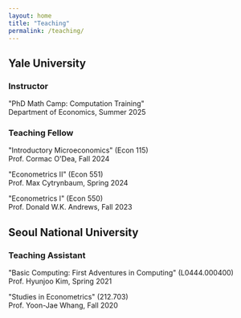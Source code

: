 ```yaml
---
layout: home
title: "Teaching"
permalink: /teaching/
---
```


## Yale University 

### Instructor

"PhD Math Camp: Computation Training" \
Department of Economics, Summer 2025 

### Teaching Fellow

"Introductory Microeconomics" (Econ 115) \
Prof. Cormac O'Dea, Fall 2024

"Econometrics II" (Econ 551) \
Prof. Max Cytrynbaum, Spring 2024

"Econometrics I" (Econ 550) \
Prof. Donald W.K. Andrews, Fall 2023

## Seoul National University 

### Teaching Assistant

"Basic Computing: First Adventures in Computing" (L0444.000400) \
Prof. Hyunjoo Kim, Spring 2021

"Studies in Econometrics" (212.703) \
Prof. Yoon-Jae Whang, Fall 2020

